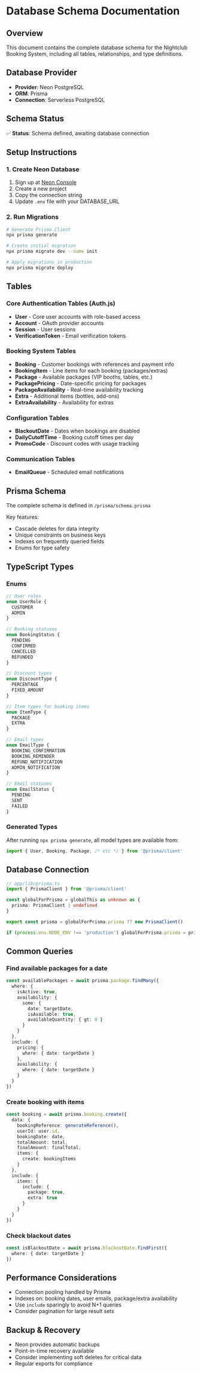 # Database Schema Documentation

## Overview
This document contains the complete database schema for the Nightclub Booking System, including all tables, relationships, and type definitions.

## Database Provider
- **Provider**: Neon PostgreSQL
- **ORM**: Prisma
- **Connection**: Serverless PostgreSQL

## Schema Status
✅ **Status**: Schema defined, awaiting database connection

## Setup Instructions

### 1. Create Neon Database
1. Sign up at [Neon Console](https://console.neon.tech)
2. Create a new project
3. Copy the connection string
4. Update `.env` file with your DATABASE_URL

### 2. Run Migrations
```bash
# Generate Prisma Client
npx prisma generate

# Create initial migration
npx prisma migrate dev --name init

# Apply migrations in production
npx prisma migrate deploy
```

## Tables

### Core Authentication Tables (Auth.js)
- **User** - Core user accounts with role-based access
- **Account** - OAuth provider accounts
- **Session** - User sessions
- **VerificationToken** - Email verification tokens

### Booking System Tables
- **Booking** - Customer bookings with references and payment info
- **BookingItem** - Line items for each booking (packages/extras)
- **Package** - Available packages (VIP booths, tables, etc.)
- **PackagePricing** - Date-specific pricing for packages
- **PackageAvailability** - Real-time availability tracking
- **Extra** - Additional items (bottles, add-ons)
- **ExtraAvailability** - Availability for extras

### Configuration Tables
- **BlackoutDate** - Dates when bookings are disabled
- **DailyCutoffTime** - Booking cutoff times per day
- **PromoCode** - Discount codes with usage tracking

### Communication Tables
- **EmailQueue** - Scheduled email notifications

## Prisma Schema
The complete schema is defined in `/prisma/schema.prisma`

Key features:
- Cascade deletes for data integrity
- Unique constraints on business keys
- Indexes on frequently queried fields
- Enums for type safety

## TypeScript Types

### Enums
```typescript
// User roles
enum UserRole {
  CUSTOMER
  ADMIN
}

// Booking statuses
enum BookingStatus {
  PENDING
  CONFIRMED
  CANCELLED
  REFUNDED
}

// Discount types
enum DiscountType {
  PERCENTAGE
  FIXED_AMOUNT
}

// Item types for booking items
enum ItemType {
  PACKAGE
  EXTRA
}

// Email types
enum EmailType {
  BOOKING_CONFIRMATION
  BOOKING_REMINDER
  REFUND_NOTIFICATION
  ADMIN_NOTIFICATION
}

// Email statuses
enum EmailStatus {
  PENDING
  SENT
  FAILED
}
```

### Generated Types
After running `npx prisma generate`, all model types are available from:
```typescript
import { User, Booking, Package, /* etc */ } from '@prisma/client'
```

## Database Connection
```typescript
// app/lib/prisma.ts
import { PrismaClient } from '@prisma/client'

const globalForPrisma = globalThis as unknown as {
  prisma: PrismaClient | undefined
}

export const prisma = globalForPrisma.prisma ?? new PrismaClient()

if (process.env.NODE_ENV !== 'production') globalForPrisma.prisma = prisma
```

## Common Queries

### Find available packages for a date
```typescript
const availablePackages = await prisma.package.findMany({
  where: {
    isActive: true,
    availability: {
      some: {
        date: targetDate,
        isAvailable: true,
        availableQuantity: { gt: 0 }
      }
    }
  },
  include: {
    pricing: {
      where: { date: targetDate }
    },
    availability: {
      where: { date: targetDate }
    }
  }
})
```

### Create booking with items
```typescript
const booking = await prisma.booking.create({
  data: {
    bookingReference: generateReference(),
    userId: user.id,
    bookingDate: date,
    totalAmount: total,
    finalAmount: finalTotal,
    items: {
      create: bookingItems
    }
  },
  include: {
    items: {
      include: {
        package: true,
        extra: true
      }
    }
  }
})
```

### Check blackout dates
```typescript
const isBlackoutDate = await prisma.blackoutDate.findFirst({
  where: { date: targetDate }
})
```

## Performance Considerations
- Connection pooling handled by Prisma
- Indexes on: booking dates, user emails, package/extra availability
- Use `include` sparingly to avoid N+1 queries
- Consider pagination for large result sets

## Backup & Recovery
- Neon provides automatic backups
- Point-in-time recovery available
- Consider implementing soft deletes for critical data
- Regular exports for compliance